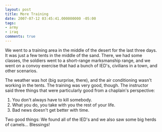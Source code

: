 ```yaml
---
layout: post
title: More Training
date: 2007-07-12 03:45:41.000000000 -05:00
tags:
- army
- iraq 
comments: true
---
```

<p>We went to a training area in the middle of the desert for the last three days. It was just a few tents in the middle of the sand. There, we had some classes, the soldiers went to a short-range marksmanship range, and we went on a convoy exercise that had a bunch of IED's, civilians in a town, and other scenarios.</p>
<p>The weather was hot (big surprise, there), and the air conditioning wasn't working in the tents. The training was very good, though. The instructor said three things that were particularly good from a chaplain's perspective:</p>
<ol>
<li>You don't always have to kill somebody.</li>
<li>What you do, you take with you the rest of your life.</li>
<li>Bad news doesn't get better with time.</li>
</ol>
<p>Two good things: We found all of the IED's and we also saw some big herds of camels... Blessings!</p>
